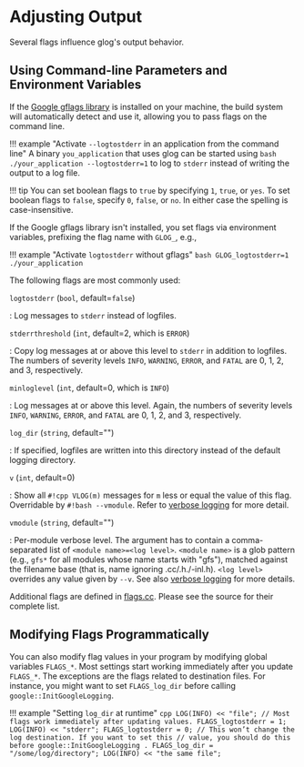 # Adjusting Output

Several flags influence glog's output behavior.

## Using Command-line Parameters and Environment Variables

If the [Google gflags
library](https://github.com/gflags/gflags) is installed on your machine,
the build system will automatically detect and use it, allowing you to
pass flags on the command line.

!!! example "Activate `--logtostderr` in an application from the command line"
    A binary `you_application` that uses glog can be started using
    ``` bash
    ./your_application --logtostderr=1
    ```
    to log to `stderr` instead of writing the output to a log file.

!!! tip
    You can set boolean flags to `true` by specifying `1`, `true`, or `yes`. To
    set boolean flags to `false`, specify `0`, `false`, or `no`. In either case
    the spelling is case-insensitive.


If the Google gflags library isn't installed, you set flags via
environment variables, prefixing the flag name with `GLOG_`, e.g.,

!!! example "Activate `logtostderr` without gflags"
    ``` bash
    GLOG_logtostderr=1 ./your_application
    ```

The following flags are most commonly used:

`logtostderr` (`bool`, default=`false`)

:   Log messages to `stderr` instead of logfiles.

`stderrthreshold` (`int`, default=2, which is `ERROR`)

:   Copy log messages at or above this level to `stderr` in addition to
    logfiles. The numbers of severity levels `INFO`, `WARNING`, `ERROR`,
    and `FATAL` are 0, 1, 2, and 3, respectively.

`minloglevel` (`int`, default=0, which is `INFO`)

:   Log messages at or above this level. Again, the numbers of severity
    levels `INFO`, `WARNING`, `ERROR`, and `FATAL` are 0, 1, 2, and 3,
    respectively.

`log_dir` (`string`, default="")

:   If specified, logfiles are written into this directory instead of
    the default logging directory.

`v` (`int`, default=0)

:   Show all `#!cpp VLOG(m)` messages for `m` less or equal the value of this
    flag. Overridable by `#!bash --vmodule`. Refer to [verbose
    logging](logging.md#verbose-logging) for more detail.

`vmodule` (`string`, default="")

:   Per-module verbose level. The argument has to contain a
    comma-separated list of `<module name>=<log level>`. `<module name>` is a
    glob pattern (e.g., `gfs*` for all modules whose name starts with "gfs"),
    matched against the filename base (that is, name ignoring .cc/.h./-inl.h).
    `<log level>` overrides any value given by `--v`. See also [verbose
    logging](logging.md#verbose-logging) for more details.

Additional flags are defined in
[flags.cc](https://github.com/google/glog/blob/master/src/flags.cc). Please see
the source for their complete list.

## Modifying Flags Programmatically

You can also modify flag values in your program by modifying global variables
`FLAGS_*`. Most settings start working immediately after you update `FLAGS_*`.
The exceptions are the flags related to destination files. For instance, you
might want to set `FLAGS_log_dir` before calling `google::InitGoogleLogging`.

!!! example "Setting `log_dir` at runtime"
    ``` cpp
    LOG(INFO) << "file";
    // Most flags work immediately after updating values.
    FLAGS_logtostderr = 1;
    LOG(INFO) << "stderr";
    FLAGS_logtostderr = 0;
    // This won’t change the log destination. If you want to set this
    // value, you should do this before google::InitGoogleLogging .
    FLAGS_log_dir = "/some/log/directory";
    LOG(INFO) << "the same file";
    ```
